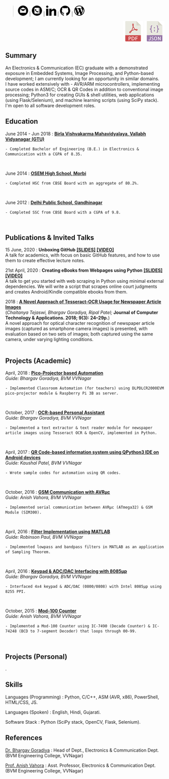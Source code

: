 > [![Email](resources/gmail_dark.png)](mailto:crtejaswi13@gmail.com) |
> [![Phone](resources/phone_dark.png)](tel:+919687420050) |
> [![LinkedIn](resources/linkedin_dark.png)](https://linkedin.com/in/chaitanya-tejaswi-129b67108) |
> [![GitHub](resources/github.png)](https://github.com/CRTejaswi) |
> [![WordPress](resources/wordpress_dark.png)](https://crtejaswi.wordpress.com)

<p align="right">
    <a href="CV.pdf"><img src="resources/pdf.png" alt="Download PDF" title="Download PDF"></a>
    <a href="CV.json"><img src="resources/json.png" alt="Download PDF" title="Download JSON"></a>
</p>

Summary
---------

An Electronics & Communication (EC) graduate with a demonstrated exposure in Embedded Systems, Image Processing, and Python-based development; I am currently looking for an opportunity in similar domains. <br>
I have worked extensively with - AVR/ARM microcontrollers, implementing source codes in ASM/C; OCR & QR Codes in addition to conventional image processing; Python3 for creating GUIs & shell utilities, web applications (using Flask/Selenium), and machine learning scripts (using SciPy stack). <br>
I'm open to all software development roles. <br>

Education
---------

June 2014 - Jun 2018
:   [__Birla Vishvakarma Mahavidyalaya, Vallabh Vidyanagar__ ](http://bvmengineering.ac.in) [__(GTU)__](https://www.gtu.ac.in/)

    - Completed Bachelor of Engineering (B.E.) in Electronics & Communication with a CGPA of 8.35.
<br>

June 2014
:   [__OSEM High School, Morbi__](https://www.osem.edu.in/)

    - Completed HSC from CBSE Board with an aggregate of 80.2%.
<br>

June 2012
:   [__Delhi Public School, Gandhinagar__](http://www.dps-gandhinagar.com)

    - Completed SSC from CBSE Board with a CGPA of 9.8.
<br>

Publications & Invited Talks
-----------------

15 June, 2020
:   __Unboxing GitHub__ [__[SLIDES]__](https://crtejaswi.github.io/Talks/02/github.html) [__[VIDEO]__](https://drive.google.com/file/d/17Y7cVfgMcHIUg_c_y1TEpffPyEQ6Td9M/view) <br>
A talk for academics, with focus on basic GitHub features, and how to use them to create effective lecture notes.
<br>

21st April, 2020
:   __Creating eBooks from Webpages using Python__ [__[SLIDES]__](https://crtejaswi.github.io/Talks/01/webscraping.html) [__[VIDEO]__](https://drive.google.com/file/d/1KSGi2n2kVAqe0eO2dCa95Z_ULRHpwGaW/view) <br>
A talk to get you started with web scraping in Python using minimal external dependencies. We will write a script that scrapes online court judgments and creates Android/Kindle compatible ebooks from them.
<br>

2018
:   [__A Novel Approach of Tesseract-OCR Usage for Newspaper Article Images__](http://computerjournals.stmjournals.in/index.php/JoCTA/article/view/220) <br>
(_Chaitanya Tejaswi, Bhargav Goradiya, Ripal Patel;_ __Journal of Computer Technology & Applications. 2018; 9(3): 24–29p.__) <br>
A novel approach for optical character recognition of newspaper article images (captured as smartphone camera images) is presented, with evaluation based on two sets of images; both captured using the same camera, under varying lighting conditions. <br>
<br>

Projects (Academic)
-----------------

April, 2018
:   [__Pico-Projector based Automation__](https://github.com/CRTejaswi/Class-Projects/tree/master/BE%20Project2) <br>
    _Guide: Bhargav Goradiya, BVM VVNagar_ <br>

    - Implemented Classroom Automation (for teachers) using DLPDLCR2000EVM pico-projector module & Raspberry Pi 3B as server.
<br>

October, 2017
:   [__OCR-based Personal Assistant__](https://github.com/CRTejaswi/Class-Projects/tree/master/BE%20Project1) <br>
    _Guide: Bhargav Goradiya, BVM VVNagar_ <br>

    - Implemented a text extractor & text reader module for newspaper article images using Tesseract OCR & OpenCV, implemented in Python.
<br>

April, 2017
:   [__QR Code-based information system using QPython3 IDE on Android devices__](https://github.com/CRTejaswi/Class-Projects/tree/master/Personal%20Info%20Assistant) <br>
    _Guide: Kaushal Patel, BVM VVNagar_ <br>

    - Wrote sample codes for automation using QR codes.
<br>

October, 2016
:   [__GSM Communication with AVRµc__](https://github.com/CRTejaswi/Class-Projects/tree/master/AVR-GSM) <br>
    _Guide: Anish Vahora, BVM VVNagar_ <br>

    - Implemented serial communication between AVRµc (ATmega32) & GSM Module (SIM300).
<br>

April, 2016
:   [__Filter Implementation using MATLAB__](https://github.com/CRTejaswi/Class-Projects/tree/master/Sampling%20Theorem) <br>
    _Guide: Robinson Paul, BVM VVNagar_ <br>

    - Implemented lowpass and bandpass filters in MATLAB as an application of Sampling Theorem.
<br>

April, 2016
:   [__Keypad & ADC/DAC Interfacing with 8085µp__](https://github.com/CRTejaswi/Class-Projects/tree/master/8085-ADC%26DAC) <br>
    _Guide: Bhargav Goradiya, BVM VVNagar_ <br>

    - Interfaced 4x4 keypad & ADC/DAC (0800/0808) with Intel 8085µp using 8255 PPI.
<br>

October, 2015
:   [__Mod-100 Counter__](https://github.com/CRTejaswi/Class-Projects/tree/master/Mod100Counter) <br>
    _Guide: Anish Vahora, BVM VVNagar_ <br>

    - Implemented a Mod-100 Counter using IC-7490 (Decade Counter) & IC-74248 (BCD to 7-segment Decoder) that loops through 00-99.
<br>

Projects (Personal)
-----------------
.

Skills
------

Languages (Programming)
:   Python, C/C++, ASM (AVR, x86), PowerShell, HTML/CSS, JS.

Languages (Spoken)
:   English, Hindi, Gujarati.

Software Stack
:   Python (SciPy stack, OpenCV, Flask, Selenium).

References
-----------------

[Dr. Bhargav Goradiya](mailto:bhargav.goradiya@bvmengineering.ac.in)
:   Head of Dept., Electronics & Communication Dept. (BVM Engineering College, VVNagar)

[Prof. Anish Vahora](mailto:anish.vahora@bvmengineering.ac.in)
:   Asst. Professor, Electronics & Communication Dept. (BVM Engineering College, VVNagar)
